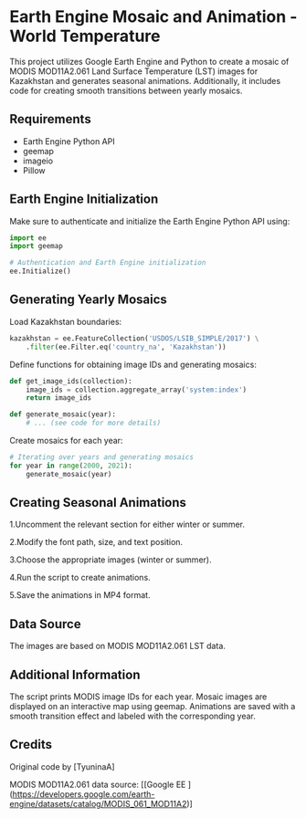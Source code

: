 # Earth Engine Mosaic and Animation - World Temperature
This project utilizes Google Earth Engine and Python to create a mosaic of MODIS MOD11A2.061 Land Surface Temperature (LST) images for Kazakhstan and generates seasonal animations. Additionally, it includes code for creating smooth transitions between yearly mosaics.

## Requirements
- Earth Engine Python API
- geemap
- imageio
- Pillow

  
## Earth Engine Initialization
Make sure to authenticate and initialize the Earth Engine Python API using:

```python
import ee
import geemap

# Authentication and Earth Engine initialization
ee.Initialize()
```

## Generating Yearly Mosaics
Load Kazakhstan boundaries:
```python
kazakhstan = ee.FeatureCollection('USDOS/LSIB_SIMPLE/2017') \
    .filter(ee.Filter.eq('country_na', 'Kazakhstan'))
```

Define functions for obtaining image IDs and generating mosaics:
```python
def get_image_ids(collection):
    image_ids = collection.aggregate_array('system:index')
    return image_ids

def generate_mosaic(year):
    # ... (see code for more details)
```
Create mosaics for each year:
```python
# Iterating over years and generating mosaics
for year in range(2000, 2021):
    generate_mosaic(year)
```
## Creating Seasonal Animations
1.Uncomment the relevant section for either winter or summer.  

2.Modify the font path, size, and text position.  

3.Choose the appropriate images (winter or summer).  

4.Run the script to create animations.    

5.Save the animations in MP4 format.  

## Data Source
The images are based on MODIS MOD11A2.061 LST data.

## Additional Information
The script prints MODIS image IDs for each year.
Mosaic images are displayed on an interactive map using geemap.
Animations are saved with a smooth transition effect and labeled with the corresponding year.

## Credits
Original code by [TyuninaA]

MODIS MOD11A2.061 data source: [[Google EE ] (https://developers.google.com/earth-engine/datasets/catalog/MODIS_061_MOD11A2)]
